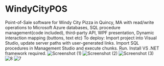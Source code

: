 # WindyCityPOS
Point-of-Sale software for Windy City Pizza in Quincy, MA with 
read/write operations to Microsoft Azure databases, SQL procedure management(code included), 
third-party API, WPF presentation, Dynamic interaction mapping (buttons, text etc)
To deploy: Import project into Visual Studio, update server paths with user-generated links. Import SQL procedures in Management Studio and execute chunks. Run. 
Install VS .NET framework required. 
![Screenshot (1)](https://user-images.githubusercontent.com/73322183/134444893-c9453f30-6163-4bac-bc92-b5e2803460b2.png)
![Screenshot (2)](https://user-images.githubusercontent.com/73322183/134444896-030c4d9c-2a69-4e68-833c-bcf0f88b03be.png)
![Screenshot (3)](https://user-images.githubusercontent.com/73322183/134444898-e8c205bd-3140-4f43-9070-7a880be49245.png)
![8](https://user-images.githubusercontent.com/73322183/134445178-660909ad-581c-4c76-b466-8b93af0ddea8.PNG)
![7](https://user-images.githubusercontent.com/73322183/134445185-646fe1ff-5693-4c7d-bb74-8663051a8234.PNG)
